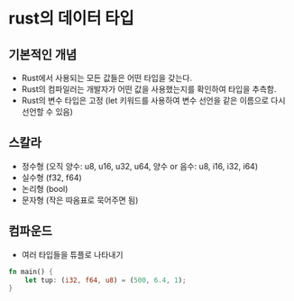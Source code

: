 # rust의 데이터 타입
## 기본적인 개념
* Rust에서 사용되는 모든 값들은 어떤 타입을 갖는다.
* Rust의 컴파일러는 개발자가 어떤 값을 사용했는지를 확인하여 타입을 추측함.
* Rust의 변수 타입은 고정 (let 키워드를 사용하여 변수 선언을 같은 이름으로 다시 선언할 수 있음)
## 스칼라
* 정수형 (오직 양수: u8, u16, u32, u64, 양수 or 음수: u8, i16, i32, i64)
* 실수형 (f32, f64)
* 논리형 (bool)
* 문자형 (작은 따옴표로 묵어주면 됨)
## 컴파운드
* 여러 타입들을 튜플로 나타내기
```rs
fn main() {
    let tup: (i32, f64, u8) = (500, 6.4, 1);
}
```